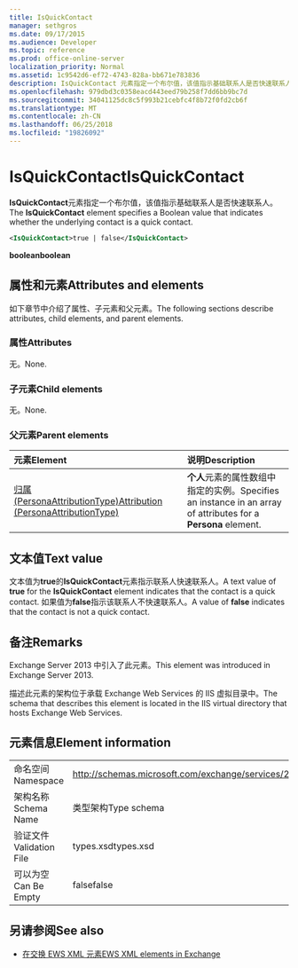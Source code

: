 ```yaml
---
title: IsQuickContact
manager: sethgros
ms.date: 09/17/2015
ms.audience: Developer
ms.topic: reference
ms.prod: office-online-server
localization_priority: Normal
ms.assetid: 1c9542d6-ef72-4743-828a-bb671e783836
description: IsQuickContact 元素指定一个布尔值，该值指示基础联系人是否快速联系人。
ms.openlocfilehash: 979dbd3c0358eacd443eed79b258f7dd6bb9bc7d
ms.sourcegitcommit: 34041125dc8c5f993b21cebfc4f8b72f0fd2cb6f
ms.translationtype: MT
ms.contentlocale: zh-CN
ms.lasthandoff: 06/25/2018
ms.locfileid: "19826092"
---
```

# <a name="isquickcontact"></a><span data-ttu-id="36308-103">IsQuickContact</span><span class="sxs-lookup"><span data-stu-id="36308-103">IsQuickContact</span></span>

<span data-ttu-id="36308-104">**IsQuickContact**元素指定一个布尔值，该值指示基础联系人是否快速联系人。</span><span class="sxs-lookup"><span data-stu-id="36308-104">The **IsQuickContact** element specifies a Boolean value that indicates whether the underlying contact is a quick contact.</span></span> 
  
```XML
<IsQuickContact>true | false</IsQuickContact>
```

 <span data-ttu-id="36308-105">**boolean**</span><span class="sxs-lookup"><span data-stu-id="36308-105">**boolean**</span></span>
## <a name="attributes-and-elements"></a><span data-ttu-id="36308-106">属性和元素</span><span class="sxs-lookup"><span data-stu-id="36308-106">Attributes and elements</span></span>

<span data-ttu-id="36308-107">如下章节中介绍了属性、子元素和父元素。</span><span class="sxs-lookup"><span data-stu-id="36308-107">The following sections describe attributes, child elements, and parent elements.</span></span>
  
### <a name="attributes"></a><span data-ttu-id="36308-108">属性</span><span class="sxs-lookup"><span data-stu-id="36308-108">Attributes</span></span>

<span data-ttu-id="36308-109">无。</span><span class="sxs-lookup"><span data-stu-id="36308-109">None.</span></span>
  
### <a name="child-elements"></a><span data-ttu-id="36308-110">子元素</span><span class="sxs-lookup"><span data-stu-id="36308-110">Child elements</span></span>

<span data-ttu-id="36308-111">无。</span><span class="sxs-lookup"><span data-stu-id="36308-111">None.</span></span>
  
### <a name="parent-elements"></a><span data-ttu-id="36308-112">父元素</span><span class="sxs-lookup"><span data-stu-id="36308-112">Parent elements</span></span>

|<span data-ttu-id="36308-113">**元素**</span><span class="sxs-lookup"><span data-stu-id="36308-113">**Element**</span></span>|<span data-ttu-id="36308-114">**说明**</span><span class="sxs-lookup"><span data-stu-id="36308-114">**Description**</span></span>|
|:-----|:-----|
|[<span data-ttu-id="36308-115">归属 (PersonaAttributionType)</span><span class="sxs-lookup"><span data-stu-id="36308-115">Attribution (PersonaAttributionType)</span></span>](attribution-personaattributiontype.md) <br/> |<span data-ttu-id="36308-116">**个人**元素的属性数组中指定的实例。</span><span class="sxs-lookup"><span data-stu-id="36308-116">Specifies an instance in an array of attributes for a **Persona** element.</span></span>  <br/> |
   
## <a name="text-value"></a><span data-ttu-id="36308-117">文本值</span><span class="sxs-lookup"><span data-stu-id="36308-117">Text value</span></span>

<span data-ttu-id="36308-118">文本值为**true**的**IsQuickContact**元素指示联系人快速联系人。</span><span class="sxs-lookup"><span data-stu-id="36308-118">A text value of **true** for the **IsQuickContact** element indicates that the contact is a quick contact.</span></span> <span data-ttu-id="36308-119">如果值为**false**指示该联系人不快速联系人。</span><span class="sxs-lookup"><span data-stu-id="36308-119">A value of **false** indicates that the contact is not a quick contact.</span></span> 
  
## <a name="remarks"></a><span data-ttu-id="36308-120">备注</span><span class="sxs-lookup"><span data-stu-id="36308-120">Remarks</span></span>

<span data-ttu-id="36308-121">Exchange Server 2013 中引入了此元素。</span><span class="sxs-lookup"><span data-stu-id="36308-121">This element was introduced in Exchange Server 2013.</span></span>
  
<span data-ttu-id="36308-122">描述此元素的架构位于承载 Exchange Web Services 的 IIS 虚拟目录中。</span><span class="sxs-lookup"><span data-stu-id="36308-122">The schema that describes this element is located in the IIS virtual directory that hosts Exchange Web Services.</span></span>
  
## <a name="element-information"></a><span data-ttu-id="36308-123">元素信息</span><span class="sxs-lookup"><span data-stu-id="36308-123">Element information</span></span>

|||
|:-----|:-----|
|<span data-ttu-id="36308-124">命名空间</span><span class="sxs-lookup"><span data-stu-id="36308-124">Namespace</span></span>  <br/> |http://schemas.microsoft.com/exchange/services/2006/types  <br/> |
|<span data-ttu-id="36308-125">架构名称</span><span class="sxs-lookup"><span data-stu-id="36308-125">Schema Name</span></span>  <br/> |<span data-ttu-id="36308-126">类型架构</span><span class="sxs-lookup"><span data-stu-id="36308-126">Type schema</span></span>  <br/> |
|<span data-ttu-id="36308-127">验证文件</span><span class="sxs-lookup"><span data-stu-id="36308-127">Validation File</span></span>  <br/> |<span data-ttu-id="36308-128">types.xsd</span><span class="sxs-lookup"><span data-stu-id="36308-128">types.xsd</span></span>  <br/> |
|<span data-ttu-id="36308-129">可以为空</span><span class="sxs-lookup"><span data-stu-id="36308-129">Can Be Empty</span></span>  <br/> |<span data-ttu-id="36308-130">false</span><span class="sxs-lookup"><span data-stu-id="36308-130">false</span></span>  <br/> |
   
## <a name="see-also"></a><span data-ttu-id="36308-131">另请参阅</span><span class="sxs-lookup"><span data-stu-id="36308-131">See also</span></span>



- [<span data-ttu-id="36308-132">在交换 EWS XML 元素</span><span class="sxs-lookup"><span data-stu-id="36308-132">EWS XML elements in Exchange</span></span>](ews-xml-elements-in-exchange.md)

